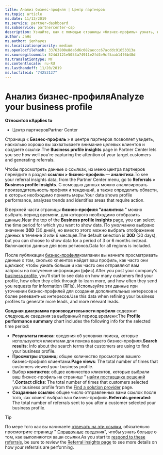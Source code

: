 ```yaml
---
title: Анализ бизнес-профиля | Центр партнеров
ms.topic: article
ms.date: 11/13/2019
ms.service: partner-dashboard
ms.subservice: partnercenter-csp
description: Узнайте, как с помощью страницы «бизнес-профиль» узнать, насколько хорошо вы захватываете внимание целевых клиентов и создаете ссылки.
author: JnHs
ms.author: jenhayes
ms.localizationpriority: medium
ms.openlocfilehash: 33763800e8da6d6c082aeccc67acddc01653313a
ms.sourcegitcommit: 524d3121e5053a74911e2fd4e9cf5aab14f6b48d
ms.translationtype: MT
ms.contentlocale: ru-RU
ms.lasthandoff: 11/20/2019
ms.locfileid: "74253127"
---
```

# <a name="analyze-your-business-profile"></a><span data-ttu-id="d2ef8-103">Анализ бизнес-профиля</span><span class="sxs-lookup"><span data-stu-id="d2ef8-103">Analyze your business profile</span></span>
<!-- 
https://go.microsoft.com/fwlink/?linkid=849120
-->

<span data-ttu-id="d2ef8-104">**Относится к**</span><span class="sxs-lookup"><span data-stu-id="d2ef8-104">**Applies to**</span></span>

- <span data-ttu-id="d2ef8-105">Центр партнеров</span><span class="sxs-lookup"><span data-stu-id="d2ef8-105">Partner Center</span></span>

<span data-ttu-id="d2ef8-106">Страница « **Бизнес-профиль** » в центре партнеров позволяет увидеть, насколько хорошо вы захватываете внимание целевых клиентов и создаете ссылки.</span><span class="sxs-lookup"><span data-stu-id="d2ef8-106">The **Business profile insights** page in Partner Center lets you see how well you're capturing the attention of your target customers and generating referrals.</span></span>

<span data-ttu-id="d2ef8-107">Чтобы просмотреть данные о ссылках, из меню центра партнеров перейдите в раздел **ссылки > бизнес-профиль — аналитика**.</span><span class="sxs-lookup"><span data-stu-id="d2ef8-107">To see your referral insights data, from the Partner Center menu, go to **Referrals > Business profile insights**.</span></span> <span data-ttu-id="d2ef8-108">С помощью данных можно анализировать производительность профиля и тенденций, а также определить области, в которых необходимо принять меры.</span><span class="sxs-lookup"><span data-stu-id="d2ef8-108">Your data shows profile performance, analyzes trends and identifies areas that require action.</span></span>

<span data-ttu-id="d2ef8-109">В верхней части страницы **бизнес-профиля "аналитика** " можно выбрать период времени, для которого необходимо отобразить данные.</span><span class="sxs-lookup"><span data-stu-id="d2ef8-109">Near the top of the **Business profile insights** page, you can select the time period for which you want to show data.</span></span> <span data-ttu-id="d2ef8-110">По умолчанию выбрано значение **30D** (30 дней), но вместо этого можно выбрать отображение данных в течение 3 или 6 месяцев.</span><span class="sxs-lookup"><span data-stu-id="d2ef8-110">The default selection is **30D** (30 days), but you can choose to show data for a period of 3 or 6 months instead.</span></span> <span data-ttu-id="d2ef8-111">Включаются данные для всех регионов.</span><span class="sxs-lookup"><span data-stu-id="d2ef8-111">Data for all regions is included.</span></span>

<span data-ttu-id="d2ef8-112">После публикации [бизнес-профиля](create-a-marketing-profile.md)компании вы начнете просматривать данные о том, сколько клиентов найдет ваш профиль, как часто они щелкают, чтобы узнать больше и как часто они отправляют вам запросы на получение информации (рфис).</span><span class="sxs-lookup"><span data-stu-id="d2ef8-112">After you post your company's [business profile](create-a-marketing-profile.md), you'll start to see data on how many customers find your profile, how often they click through to learn more, and how often they send you requests for information (RFIs).</span></span> <span data-ttu-id="d2ef8-113">Используйте эти данные при уточнении бизнес-профилей для создания дополнительных интересов и более релевантных интересов.</span><span class="sxs-lookup"><span data-stu-id="d2ef8-113">Use this data when refining your business profiles to generate more leads, and more relevant leads.</span></span>

<span data-ttu-id="d2ef8-114">**Сводная диаграмма производительности профиля** содержит следующие сведения за выбранный период времени:</span><span class="sxs-lookup"><span data-stu-id="d2ef8-114">The **Profile performance summary** chart includes the following info for the selected time period:</span></span>

- <span data-ttu-id="d2ef8-115">**Результаты поиска**: сведения об условиях поиска, которые используются клиентами для поиска вашего бизнес-профиля.</span><span class="sxs-lookup"><span data-stu-id="d2ef8-115">**Search results**: Info about the search terms that customers are using to find your business profile.</span></span>
- <span data-ttu-id="d2ef8-116">**Просмотры страниц**: общее количество просмотров вашего бизнес-профиля клиентами.</span><span class="sxs-lookup"><span data-stu-id="d2ef8-116">**Page views**: The total number of times that customers viewed your business profile.</span></span>
- <span data-ttu-id="d2ef8-117">Выбор **контактов**: общее количество клиентов, которые выбрали ваш бизнес-профиль на странице " [найти поставщика решений](https://www.microsoft.com/solution-providers/home) ".</span><span class="sxs-lookup"><span data-stu-id="d2ef8-117">**Contact clicks**: The total number of times that customers selected your business profile from the [Find a solution provider](https://www.microsoft.com/solution-providers/home) page.</span></span>
- <span data-ttu-id="d2ef8-118">**Созданные ссылки**: общее число отправленных вами ссылок после того, как клиент выбрал ваш бизнес-профиль.</span><span class="sxs-lookup"><span data-stu-id="d2ef8-118">**Referrals generated**: The total number of referrals sent to you after a customer selected your business profile.</span></span>

> [!TIP]
> <span data-ttu-id="d2ef8-119">По мере того как вы начинаете [отвечать на эти ссылки](responding-to-referrals.md), обязательно просмотрите страницу " [Справочные](referral-insights.md) сведения", чтобы узнать больше о том, как выполняются ваши ссылки.</span><span class="sxs-lookup"><span data-stu-id="d2ef8-119">As you start to [respond to these referrals](responding-to-referrals.md), be sure to review the [Referral insights page](referral-insights.md) to see more details on how your referrals are performing.</span></span>
